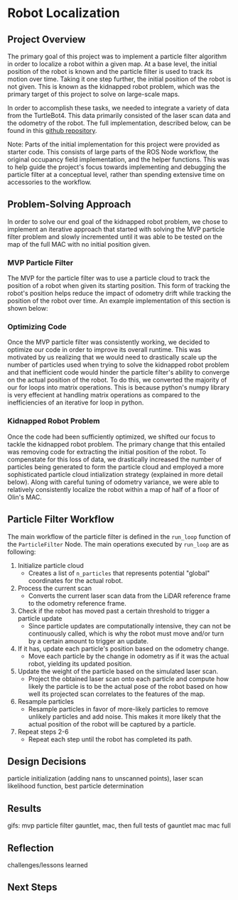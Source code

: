 # Robot Localization
## Project Overview
The primary goal of this project was to implement a particle filter algorithm in order to localize a robot within a given map. At a base level, the initial position of the robot is known and the particle filter is used to track its motion over time. Taking it one step further, the initial position of the robot is not given. This is known as the kidnapped robot problem, which was the primary target of this project to solve on large-scale maps.

In order to accomplish these tasks, we needed to integrate a variety of data from the TurtleBot4. This data primarily consisted of the laser scan data and the odometry of the robot. The full implementation, described below, can be found in this [github repository](https://github.com/ayushchakra/robot_localization).

Note: Parts of the initial implementation for this project were provided as starter code. This consists of large parts of the ROS Node workflow, the original occupancy field implementation, and the helper functions. This was to help guide the project's focus towards implementing and debugging the particle filter at a conceptual level, rather than spending extensive time on accessories to the workflow.

## Problem-Solving Approach
In order to solve our end goal of the kidnapped robot problem, we chose to implement an iterative approach that started with solving the MVP particle filter problem and slowly incremented until it was able to be tested on the map of the full MAC with no initial position given. 

### MVP Particle Filter
The MVP for the particle filter was to use a particle cloud to track the position of a robot when given its starting position. This form of tracking the robot's position helps reduce the impact of odometry drift while tracking the position of the robot over time. An example implementation of this section is shown below:

### Optimizing Code
Once the MVP particle filter was consistently working, we decided to optimize our code in order to improve its overall runtime. This was motivated by us realizing that we would need to drastically scale up the number of particles used when trying to solve the kidnapped robot problem and that inefficient code would hinder the particle filter's ability to converge on the actual position of the robot. To do this, we converted the majority of our for loops into matrix operations. This is because python's numpy library is very effecient at handling matrix operations as compared to the inefficiencies of an iterative for loop in python. 

### Kidnapped Robot Problem
Once the code had been sufficiently optimized, we shifted our focus to tackle the kidnapped robot problem. The primary change that this entailed was removing code for extracting the initial position of the robot. To compenstate for this loss of data, we drastically increased the number of particles being generated to form the particle cloud and employed a more sophisticated particle cloud intialization strategy (explained in more detail below). Along with careful tuning of odometry variance, we were able to relatively consistently localize the robot within a map of half of a floor of Olin's MAC.

## Particle Filter Workflow
The main workflow of the particle filter is defined in the `run_loop` function of the `ParticleFilter` Node. The main operations executed by `run_loop` are as following:
1. Initialize particle cloud
    - Creates a list of `n_particles` that represents potential "global" coordinates for the actual robot.
2. Process the current scan
    - Converts the current laser scan data from the LiDAR reference frame to the odometry reference frame.
3. Check if the robot has moved past a certain threshold to trigger a particle update
    - Since particle updates are computationally intensive, they can not be continuously called, which is why the robot must move and/or turn by a certain amount to trigger an update.
4. If it has, update each particle's position based on the odometry change.
    - Move each particle by the change in odometry as if it was the actual robot, yielding its updated position.
5. Update the weight of the particle based on the simulated laser scan.
    - Project the obtained laser scan onto each particle and compute how likely the particle is to be the actual pose of the robot based on how well its projected scan correlates to the features of the map.
6. Resample particles
    - Resample particles in favor of more-likely particles to remove unlikely particles and add noise. This makes it more likely that the actual position of the robot will be captured by a particle.
7. Repeat steps 2-6
    - Repeat each step until the robot has completed its path.

## Design Decisions
particle initialization (adding nans to unscanned points), laser scan likelihood function, best particle determination
## Results
gifs: mvp particle filter gauntlet, mac, then full tests of gauntlet mac mac full


## Reflection
challenges/lessons learned

## Next Steps